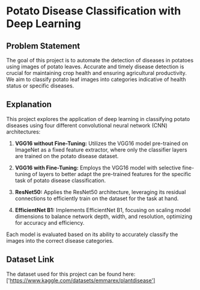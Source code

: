 # Potato Disease Classification with Deep Learning

## Problem Statement

The goal of this project is to automate the detection of diseases in potatoes using images of potato leaves. Accurate and timely disease detection is crucial for maintaining crop health and ensuring agricultural productivity. We aim to classify potato leaf images into categories indicative of health status or specific diseases.

## Explanation

This project explores the application of deep learning in classifying potato diseases using four different convolutional neural network (CNN) architectures:

1. **VGG16 without Fine-Tuning:** Utilizes the VGG16 model pre-trained on ImageNet as a fixed feature extractor, where only the classifier layers are trained on the potato disease dataset.

2. **VGG16 with Fine-Tuning:** Employs the VGG16 model with selective fine-tuning of layers to better adapt the pre-trained features for the specific task of potato disease classification.

3. **ResNet50:** Applies the ResNet50 architecture, leveraging its residual connections to efficiently train on the dataset for the task at hand.

4. **EfficientNet B1:** Implements EfficientNet B1, focusing on scaling model dimensions to balance network depth, width, and resolution, optimizing for accuracy and efficiency.

Each model is evaluated based on its ability to accurately classify the images into the correct disease categories.

## Dataset Link

The dataset used for this project can be found here: ['https://www.kaggle.com/datasets/emmarex/plantdisease']

